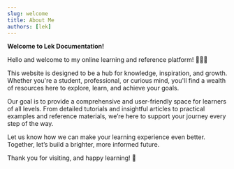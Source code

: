 ```yaml
---
slug: welcome
title: About Me
authors: [lek]
---
```


**Welcome to Lek Documentation!**

Hello and welcome to my online learning and reference platform! 🎉🎉🎉

This website is designed to be a hub for knowledge, inspiration, and growth. Whether you're a student, professional, or curious mind, you'll find a wealth of resources here to explore, learn, and achieve your goals.

Our goal is to provide a comprehensive and user-friendly space for learners of all levels. From detailed tutorials and insightful articles to practical examples and reference materials, we’re here to support your journey every step of the way.

Let us know how we can make your learning experience even better. Together, let’s build a brighter, more informed future.

Thank you for visiting, and happy learning! 🚀

